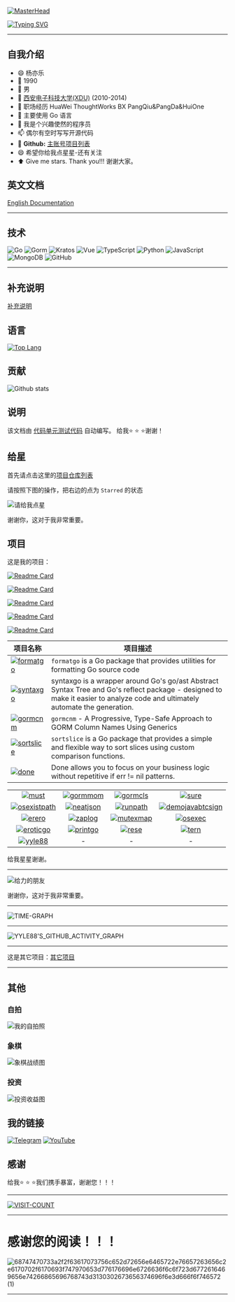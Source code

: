 [![MasterHead](https://user-images.githubusercontent.com/74038190/213910845-af37a709-8995-40d6-be59-724526e3c3d7.gif)](https://judeotine.vercel.app/)

[![Typing SVG](https://readme-typing-svg.demolab.com?font=Fira+Code&size=33&pause=1000&color=EBE912&width=999&lines=Hi+there+%F0%9F%91%8B%2C+Welcome+to+my+Page+%F0%9F%91%8B%2C+I'm+yyle88)](https://git.io/typing-svg)

---

## 自我介绍

- 😄 杨亦乐
- 🔭 1990
- 🌱 男
- 👯 [西安电子科技大学(XDU)](https://www.xidian.edu.cn/) (2010-2014)
- 💼 职场经历 HuaWei ThoughtWorks BX PangQiu&PangDa&HuiOne
- 🤔 主要使用 Go 语言
- 💬 我是个兴趣使然的程序员
- 📫 偶尔有空时写写开源代码
- 🔗 **Github:** [主账号项目列表](https://github.com/yyle88?tab=repositories&type=public&sort=stargazers)
- 😄 希望你给我点星星-还有关注
- ⬆️ Give me stars. Thank you!!! 谢谢大家。

## 英文文档

[English Documentation](README.md)

---

## 技术
![Go](https://img.shields.io/badge/Go-%23FF5733.svg?style=flat&logo=go&logoColor=white)
![Gorm](https://img.shields.io/badge/Gorm-%2391C4A4.svg?style=flat&logo=gorm&logoColor=white)
![Kratos](https://img.shields.io/badge/Go%20Kratos-%237D4B91.svg?style=flat&logo=go&logoColor=white)
![Vue](https://img.shields.io/badge/Vue-%2335A8D5.svg?style=flat&logo=vue&logoColor=white)
![TypeScript](https://img.shields.io/badge/TypeScript-%23F2D330.svg?style=flat&logo=typescript&logoColor=white)
![Python](https://img.shields.io/badge/Python-%23F09F3B.svg?style=flat&logo=python&logoColor=ffdd54)
![JavaScript](https://img.shields.io/badge/JavaScript-%23F7931E.svg?style=flat&logo=javascript&logoColor=%23F7DF1E)
![MongoDB](https://img.shields.io/badge/MongoDB-%2395C59D.svg?style=flat&logo=mongodb&logoColor=white)
![GitHub](https://img.shields.io/badge/GitHub-%237D5E7F.svg?style=flat&logo=github&logoColor=white)

---

## 补充说明

[补充说明](OTHERS.zh.md)

## 语言

[![Top Lang](https://github-readme-stats.vercel.app/api/top-langs/?username=yyle88&hide=html)](https://github.com/anuraghazra/github-readme-stats)

## 贡献

![Github stats](https://github-readme-stats.vercel.app/api?username=yyle88&show_icons=true&theme=radical&show=reviews,prs_merged,prs_merged_percentage&hide=contribs)

## 说明

该文档由 [代码](yyle88.go)[单元测试代码](yyle88_test.go) 自动编写。 给我⭐ ⭐ ⭐谢谢！

## 给星
首先请点击这里的[项目仓库列表](https://github.com/yyle88?tab=repositories)

请按照下图的操作，把右边的点为 `Starred` 的状态

![请给我点星](assets/请给我点星.jpg)

谢谢你，这对于我非常重要。

## 项目

这是我的项目：

[![Readme Card](https://github-readme-stats.vercel.app/api/pin/?username=yyle88&repo=gobtcsign&theme=radical)](https://github.com/yyle88/gobtcsign)

[![Readme Card](https://github-readme-stats.vercel.app/api/pin/?username=yyle88&repo=gotrontrx&theme=one_dark_pro)](https://github.com/yyle88/gotrontrx)

[![Readme Card](https://github-readme-stats.vercel.app/api/pin/?username=yyle88&repo=reggin&theme=flag-india)](https://github.com/yyle88/reggin)

[![Readme Card](https://github-readme-stats.vercel.app/api/pin/?username=yyle88&repo=gormcngen&theme=tokyonight)](https://github.com/yyle88/gormcngen)

[![Readme Card](https://github-readme-stats.vercel.app/api/pin/?username=yyle88&repo=syncmap&theme=graywhite)](https://github.com/yyle88/syncmap)


| 项目名称 | 项目描述 |
|-------------------------------------------------|--------|
| [![formatgo](https://img.shields.io/badge/formatgo-%2320B2AA.svg?style=flat&logoColor=white)](https://github.com/yyle88/formatgo) | `formatgo` is a Go package that provides utilities for formatting Go source code |
| [![syntaxgo](https://img.shields.io/badge/syntaxgo-%2320B2AA.svg?style=flat&logoColor=white)](https://github.com/yyle88/syntaxgo) | syntaxgo is a wrapper around Go's go/ast Abstract Syntax Tree and Go's reflect package - designed to make it easier to analyze code and ultimately automate the generation. |
| [![gormcnm](https://img.shields.io/badge/gormcnm-%237D5E7F.svg?style=flat&logoColor=white)](https://github.com/yyle88/gormcnm) | `gormcnm` - A Progressive, Type-Safe Approach to GORM Column Names Using Generics |
| [![sortslice](https://img.shields.io/badge/sortslice-%23DC143C.svg?style=flat&logoColor=white)](https://github.com/yyle88/sortslice) | `sortslice` is a Go package that provides a simple and flexible way to sort slices using custom comparison functions. |
| [![done](https://img.shields.io/badge/done-%237D4B91.svg?style=flat&logoColor=white)](https://github.com/yyle88/done) | Done allows you to focus on your business logic without repetitive if err != nil patterns. |


| | | | |
| :--: | :--: | :--: | :--: |
|[![must](https://img.shields.io/badge/must-%237D5E7F.svg?style=flat&logoColor=white)](https://github.com/yyle88/must) | [![gormmom](https://img.shields.io/badge/gormmom-%23FF4500.svg?style=flat&logoColor=white)](https://github.com/yyle88/gormmom) | [![gormcls](https://img.shields.io/badge/gormcls-%2335A8D5.svg?style=flat&logoColor=white)](https://github.com/yyle88/gormcls) | [![sure](https://img.shields.io/badge/sure-%2332CD32.svg?style=flat&logoColor=white)](https://github.com/yyle88/sure) | 
|[![osexistpath](https://img.shields.io/badge/osexistpath-%2395C59D.svg?style=flat&logoColor=white)](https://github.com/yyle88/osexistpath) | [![neatjson](https://img.shields.io/badge/neatjson-%23FF1493.svg?style=flat&logoColor=white)](https://github.com/yyle88/neatjson) | [![runpath](https://img.shields.io/badge/runpath-%23F09F3B.svg?style=flat&logoColor=white)](https://github.com/yyle88/runpath) | [![demojavabtcsign](https://img.shields.io/badge/demojavabtcsign-%232E8B57.svg?style=flat&logoColor=white)](https://github.com/yyle88/demojavabtcsign) | 
|[![erero](https://img.shields.io/badge/erero-%237D4B91.svg?style=flat&logoColor=white)](https://github.com/yyle88/erero) | [![zaplog](https://img.shields.io/badge/zaplog-%23FF5733.svg?style=flat&logoColor=white)](https://github.com/yyle88/zaplog) | [![mutexmap](https://img.shields.io/badge/mutexmap-%2391C4A4.svg?style=flat&logoColor=white)](https://github.com/yyle88/mutexmap) | [![osexec](https://img.shields.io/badge/osexec-%2320B2AA.svg?style=flat&logoColor=white)](https://github.com/yyle88/osexec) | 
|[![eroticgo](https://img.shields.io/badge/eroticgo-%233CB371.svg?style=flat&logoColor=white)](https://github.com/yyle88/eroticgo) | [![printgo](https://img.shields.io/badge/printgo-%23F7931E.svg?style=flat&logoColor=white)](https://github.com/yyle88/printgo) | [![rese](https://img.shields.io/badge/rese-%23ADFF2F.svg?style=flat&logoColor=white)](https://github.com/yyle88/rese) | [![tern](https://img.shields.io/badge/tern-%23F2D330.svg?style=flat&logoColor=white)](https://github.com/yyle88/tern) | 
|[![yyle88](https://img.shields.io/badge/yyle88-%238A2BE2.svg?style=flat&logoColor=white)](https://github.com/yyle88/yyle88) | - | - | - | 


给我星星谢谢。

---

![给力的朋友](assets/给力的朋友.jpg)

谢谢你，这对于我非常重要。

---

![TIME-GRAPH](http://github-profile-summary-cards.vercel.app/api/cards/productive-time?username=yyle88&theme=radical&utcOffset=8.00)

---

![YYLE88'S_GITHUB_ACTIVITY_GRAPH](https://github-readme-activity-graph.vercel.app/graph?username=yyle88&theme=github)

---

这是其它项目：[其它项目](OTHERS.zh.md)

---

## 其他

### 自拍
![我的自拍照](assets/我的自拍照.jpg)

### 象棋
![象棋战绩图](assets/象棋战绩图.jpg)

### 投资
![投资收益图](assets/投资收益图.jpg)

## 我的链接

[![Telegram](https://img.shields.io/badge/-Telegram-f5e0dc?style=for-the-badge&logo=telegram&logoColor=27A0D9)](https://t.me/yyle88)
[![YouTube](https://img.shields.io/badge/-YouTube-f2cdcd?style=for-the-badge&logo=YouTube&logoColor=FF0000)](https://www.youtube.com/@%E6%9D%A8%E4%BA%A6%E4%B9%901990/videos)

## 感谢

给我⭐ ⭐ ⭐我们携手暴富，谢谢您！！！

---

[![VISIT-COUNT](https://visitcount.itsvg.in/api?id=yyle88&label=profile-views&pretty=true)](https://visitcount.itsvg.in)

---

# 感谢您的阅读！！！
![68747470733a2f2f63617073756c652d72656e6465722e76657263656c2e6170702f6170693f747970653d776176696e6726636f6c6f723d6772616469656e74266865696768743d3130302673656374696f6e3d666f6f746572 (1)](https://github.com/user-attachments/assets/e599b0c5-b812-4e11-908a-2bdec8c97c5f)

---
